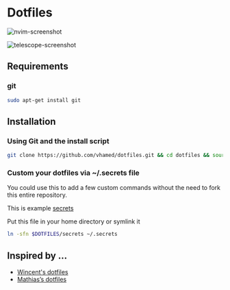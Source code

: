 # Dotfiles

![nvim-screenshot](https://imgur.com/EhAfPiv)

![telescope-screenshot](https://i.imgur.com/y0m9V99.png)

## Requirements

### git

```bash
sudo apt-get install git
```

## Installation

### Using Git and the install script

```bash
git clone https://github.com/vhamed/dotfiles.git && cd dotfiles && source install.sh
```

### Custom your dotfiles via ~/.secrets file

You could use this to add a few custom commands without the need to fork this entire repository.

This is example [secrets](./secrets_template)

Put this file in your home directory or symlink it

```bash
ln -sfn $DOTFILES/secrets ~/.secrets 
```

## Inspired by ...

* [Wincent's dotfiles](https://github.com/wincent/wincent)
* [Mathias’s dotfiles](https://github.com/mathiasbynens/dotfiles)
